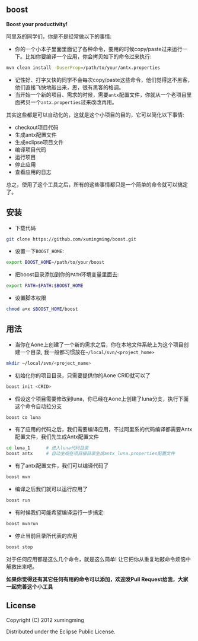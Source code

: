 ## boost

**Boost your productivity!**

阿里系的同学们，你是不是经常做以下的事情:

* 你的一个小本子里面里面记了各种命令，要用的时候copy/paste过来运行一下。比如你要编译一个应用，你会拷贝如下的命令过来执行:

``` bash
mvn clean install -DuserProp=/path/to/your/antx.properties
```

* 记性好、打字又快的同学不会每次copy/paste这些命令，他们觉得这不黑客，他们直接飞快地敲出来，恩，很有黑客的格调。
* 当开始一个新的项目、需求的时候，需要`antx`配置文件，你就从一个老项目里面拷贝一个`antx.properties`过来改改再用。

其实这些都是可以自动化的，这就是这个小项目的目的，它可以简化以下事情:
* checkout项目代码
* 生成antx配置文件
* 生成eclipse项目文件
* 编译项目代码
* 运行项目
* 停止应用
* 查看应用的日志

总之，使用了这个工具之后，所有的这些事情都只是一个简单的命令就可以搞定了。


## 安装

* 下载代码

``` bash
git clone https://github.com/xumingming/boost.git
```

* 设置一下`BOOST_HOME`:

``` bash
export BOOST_HOME=/path/to/your/boost
```

* 把boost目录添加到你的`PATH`环境变量里面去:

``` bash
export PATH=$PATH:$BOOST_HOME
```

* 设置脚本权限

``` bash
chmod a+x $BOOST_HOME/boost
```

## 用法

* 当你在Aone上创建了一个新的需求之后，你在本地文件系统上为这个项目创建一个目录, 我一般都习惯放在`~/local/svn/<project_home>`

``` bash
mkdir ~/local/svn/<project_name>
```

* 初始化你的项目目录，只需要提供你的Aone CRID就可以了

``` bash
boost init <CRID>
```

* 假设这个项目需要修改到luna，你已经在Aone上创建了luna分支，执行下面这个命令自动拉分支

``` bash
boost co luna
```

* 有了应用的代码之后，我们需要编译应用，不过阿里系的代码编译都需要Antx配置文件，我们先生成Antx配置文件

``` bash
cd luna_1      # 进入luna代码目录
boost antx     # 自动生成在项目根目录生成antx_luna.properties配置文件
```

* 有了antx配置文件，我们可以编译代码了

``` bash
boost mvn
```

* 编译之后我们就可以运行应用了

``` bash
boost run
```

* 有时候我们可能希望编译运行一步搞定:

``` bash
boost mvnrun
```

* 停止当前目录所代表的应用

``` bash
boost stop
```

对于任何应用都是这么几个命令，就是这么简单! 让它把你从重复地敲命令烦恼中解救出来吧。

**如果你觉得还有其它任何有用的命令可以添加，欢迎发Pull Request给我，大家一起完善这个小工具**

## License

Copyright (C) 2012 xumingming

Distributed under the Eclipse Public License.
